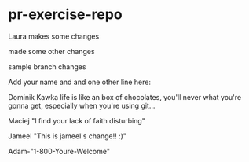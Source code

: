 # pr-exercise-repo

Laura makes some changes

made some other changes

sample branch changes

Add your name and and one other line here:


Dominik Kawka
life is like an box of chocolates, you'll never what you're gonna get, especially when you're using git...

Maciej
"I find your lack of faith disturbing"

Jameel
"This is jameel's change!! :)"

Adam-"1-800-Youre-Welcome"
